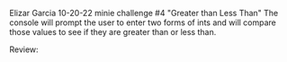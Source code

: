 Elizar Garcia
10-20-22
minie challenge #4 "Greater than Less Than"
The console will prompt the user to enter two forms of ints and will compare those values to see if they are greater than or less than.

Review:

